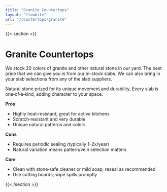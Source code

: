 ```yaml
---
title: "Granite Countertops"
layout: "flowbite"
url: "/countertops/granite"
---
```


{{< section >}}

# Granite Countertops

We stock 20 colors of granite and other natural stone in our yard. The best price that we can give you is from our in-stock slabs. We can also bring in your slab selections from any of the slab suppliers.

Natural stone prized for its unique movement and durability. Every slab is one‑of‑a‑kind, adding character to your space.

**Pros**
- Highly heat‑resistant; great for active kitchens
- Scratch‑resistant and very durable
- Unique natural patterns and colors

**Cons**
- Requires periodic sealing (typically 1–2x/year)
- Natural variation means pattern/vein selection matters

**Care**
- Clean with stone‑safe cleaner or mild soap; reseal as recommended
- Use cutting boards; wipe spills promptly

{{< /section >}}
